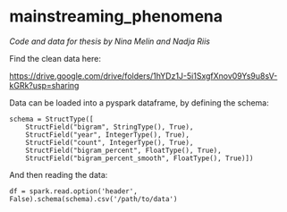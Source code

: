 # mainstreaming_phenomena
*Code and data for thesis by Nina Melin and Nadja Riis*

Find the clean data here:

https://drive.google.com/drive/folders/1hYDz1J-5i1SxgfXnov09Ys9u8sV-kGRk?usp=sharing

Data can be loaded into a pyspark dataframe, by defining the schema:

    schema = StructType([
        StructField("bigram", StringType(), True),
        StructField("year", IntegerType(), True),
        StructField("count", IntegerType(), True),
        StructField("bigram_percent", FloatType(), True),
        StructField("bigram_percent_smooth", FloatType(), True)])
    
And then reading the data:

    df = spark.read.option('header', False).schema(schema).csv('/path/to/data')
